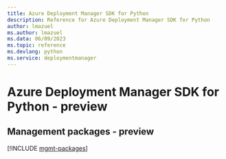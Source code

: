 ```yaml
---
title: Azure Deployment Manager SDK for Python
description: Reference for Azure Deployment Manager SDK for Python
author: lmazuel
ms.author: lmazuel
ms.data: 06/09/2023
ms.topic: reference
ms.devlang: python
ms.service: deploymentmanager
---
```

# Azure Deployment Manager SDK for Python - preview

## Management packages - preview
[!INCLUDE [mgmt-packages](deployment-manager-mgmt-index.md)]